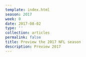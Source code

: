 ```yaml
---
template: index.html
season: 2017
week: 0
date: 2017-08-02
type: ''
collection: articles
permalink: false
title: Preview the 2017 NFL season
description: Preview 2017
---
```




